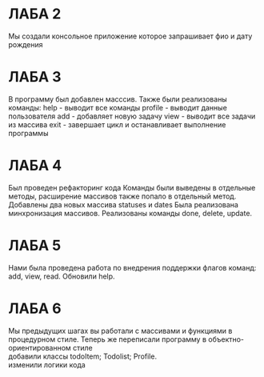 # ЛАБА 2
Мы создали консольное приложение которое запрашивает фио и дату рождения 

# ЛАБА 3
В программу был добавлен масссив. Также были реализованы команды:
help - выводит все команды
profile - выводит данные пользователя
add - добавляет новую задачу
view - выводит все задачи из массива
exit - завершает цикл и останавливает выполнение программы

# ЛАБА 4
Был проведен рефакторинг кода 
Команды были выведены в отдельные методы, 
расширение массивов также попало в отдельный метод.
Добавлены два новых массива statuses и dates
Была реализована минхронизация массивов.
Реализованы команды done, delete, update.

# ЛАБА 5
Нами была проведена работа по внедрения поддержки флагов команд: add, view, read.
Обновили help.
# ЛАБА 6
Мы предыдущих шагах вы работали с массивами и функциями в процедурном стиле. Теперь же переписали программу в
объектно-ориентированном стиле  
добавили классы todoItem; Todolist; Profile.  
изменили логики кода  
